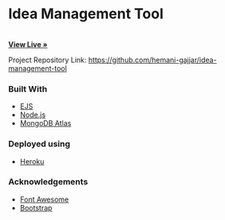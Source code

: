 <p align="center">
  <h1>Idea Management Tool</h1>
  <p>
    <br />
    <a href="https://polar-meadow-79262.herokuapp.com/"><strong>View Live »</strong></a>
  </p>
</p>

Project Repository Link: https://github.com/hemani-gajjar/idea-management-tool

### Built With

- [EJS](https://ejs.co/)
- [Node.js](https://nodejs.dev/)
- [MongoDB Atlas](https://www.mongodb.com/cloud/atlas)

### Deployed using

- [Heroku](https://www.heroku.com/home)

### Acknowledgements

- [Font Awesome](https://fontawesome.com/)
- [Bootstrap](https://getbootstrap.com/)
